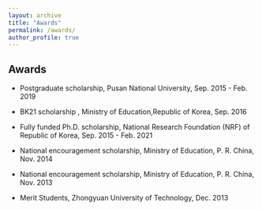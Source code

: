 ```yaml
---
layout: archive
title: "Awards"
permalink: /awards/
author_profile: true
---
```

## Awards

* Postgraduate scholarship, Pusan National University, Sep. 2015 - Feb. 2019

* BK21 scholarship , Ministry of Education,Republic of Korea, Sep. 2016
  
* Fully funded Ph.D. scholarship, National Research Foundation (NRF) of Republic of Korea, Sep. 2015 - Feb. 2021
  
* National encouragement scholarship, Ministry of Education, P. R. China, Nov. 2014

* National encouragement scholarship, Ministry of Education, P. R. China, Nov. 2013

* Merit Students, Zhongyuan University of Technology, Dec. 2013